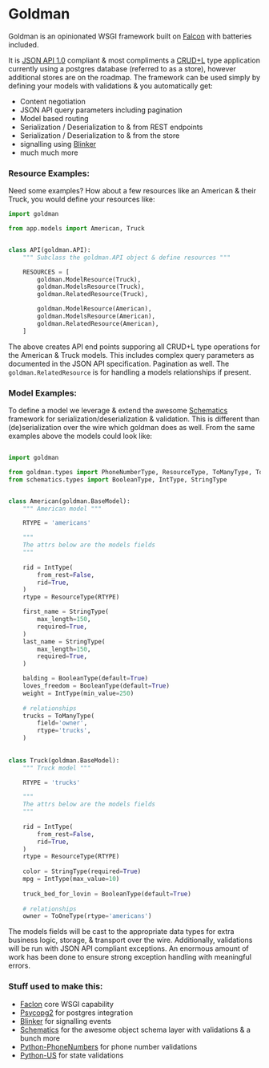 # Goldman

Goldman is an opinionated WSGI framework built on [Falcon](https://github.com/falconry/falcon) with batteries included.

It is [JSON API 1.0](http://jsonapi.org/format/) compliant & most compliments a [CRUD+L](https://en.wikipedia.org/wiki/Create,_read,_update_and_delete) type application currently using a postgres database (referred to as a store), however additional stores are on the roadmap. The framework can be used simply by defining your models with validations & you automatically get:

 * Content negotiation
 * JSON API query parameters including pagination
 * Model based routing
 * Serialization / Deserialization to & from REST endpoints
 * Serialization / Deserialization to & from the store
 * signalling using [Blinker](https://github.com/jek/blinker)
 * much much more

### Resource Examples:

Need some examples? How about a few resources like an American & their Truck, you would define your resources like:

```python
import goldman

from app.models import American, Truck


class API(goldman.API):
    """ Subclass the goldman.API object & define resources """

    RESOURCES = [
        goldman.ModelResource(Truck),
        goldman.ModelsResource(Truck),
        goldman.RelatedResource(Truck),

        goldman.ModelResource(American),
        goldman.ModelsResource(American),
        goldman.RelatedResource(American),
    ]
```

The above creates API end points supporing all CRUD+L type operations for the American & Truck models. This includes complex query parameters as documented in the JSON API specification. Pagination as well. The `goldman.RelatedResource` is for handling a models relationships if present.

### Model Examples:

To define a model we leverage & extend the awesome [Schematics](https://github.com/schematics/schematics) framework for serialization/deserialization & validation. This is different than (de)serialization over the wire which goldman does as well. From the same examples above the models could look like:

```python

import goldman

from goldman.types import PhoneNumberType, ResourceType, ToManyType, ToOneType
from schematics.types import BooleanType, IntType, StringType


class American(goldman.BaseModel):
    """ American model """

    RTYPE = 'americans'

    """
    The attrs below are the models fields
    """
    
    rid = IntType(
        from_rest=False,
        rid=True,
    )
    rtype = ResourceType(RTYPE)

    first_name = StringType(
        max_length=150,
        required=True,
    )
    last_name = StringType(
        max_length=150,
        required=True,
    )

    balding = BooleanType(default=True)
    loves_freedom = BooleanType(default=True)
    weight = IntType(min_value=250)
    
    # relationships
    trucks = ToManyType(
        field='owner',
        rtype='trucks',
    )
    
    
class Truck(goldman.BaseModel):
    """ Truck model """

    RTYPE = 'trucks'

    """
    The attrs below are the models fields
    """
    
    rid = IntType(
        from_rest=False,
        rid=True,
    )
    rtype = ResourceType(RTYPE)
    
    color = StringType(required=True)
    mpg = IntType(max_value=10)
    
    truck_bed_for_lovin = BooleanType(default=True)
    
    # relationships
    owner = ToOneType(rtype='americans')
```


The models fields will be cast to the appropriate data types for extra business logic, storage, & transport over the wire. Additionally, validations will be run with JSON API compliant exceptions. An enormous amount of work has been done to ensure strong exception handling with meaningful errors.

### Stuff used to make this:

 * [Faclon](https://github.com/falconry/falcon) core WSGI capability
 * [Psycopg2](http://initd.org/psycopg/) for postgres integration
 * [Blinker](https://github.com/jek/blinker) for signalling events
 * [Schematics](http://codemirror.net/) for the awesome object schema layer with validations & a bunch more
 * [Python-PhoneNumbers](https://github.com/daviddrysdale/python-phonenumbers) for phone number validations
 * [Python-US](https://github.com/unitedstates/python-us) for state validations
